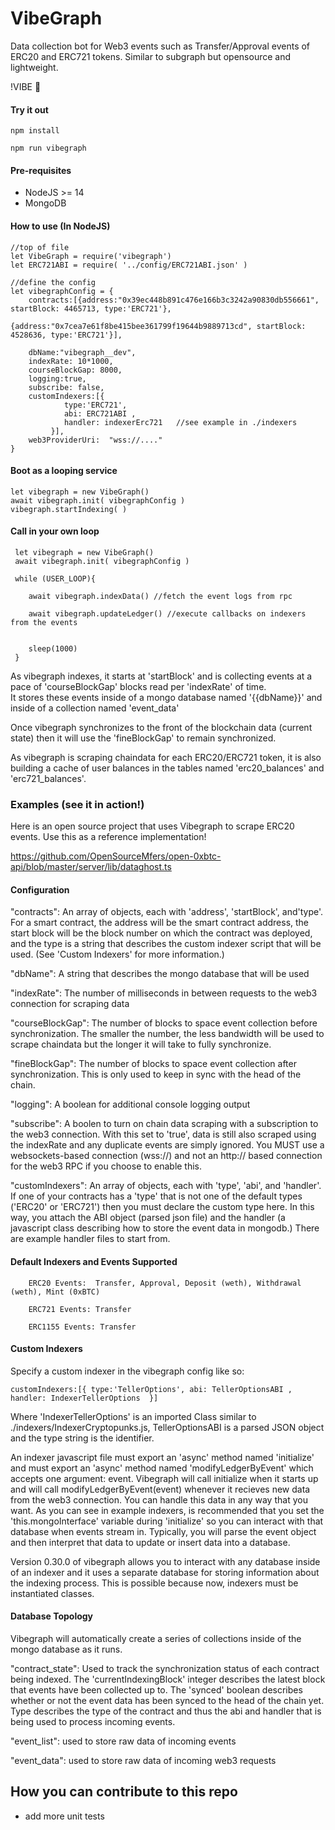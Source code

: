 # VibeGraph
Data collection bot for Web3 events such as Transfer/Approval events of ERC20 and ERC721 tokens.  Similar to subgraph but opensource and lightweight.

!VIBE 🐸



#### Try it out 


    npm install

    npm run vibegraph 



#### Pre-requisites
 - NodeJS >= 14
 - MongoDB

#### How to use (In NodeJS) 


    //top of file 
    let VibeGraph = require('vibegraph')
    let ERC721ABI = require( '../config/ERC721ABI.json' )

    //define the config 
    let vibegraphConfig = {
        contracts:[{address:"0x39ec448b891c476e166b3c3242a90830db556661", startBlock: 4465713, type:'ERC721'},
                        {address:"0x7cea7e61f8be415bee361799f19644b9889713cd", startBlock: 4528636, type:'ERC721'}],
            
        dbName:"vibegraph__dev",
        indexRate: 10*1000,
        courseBlockGap: 8000,
        logging:true,
        subscribe: false,
        customIndexers:[{
                type:'ERC721', 
                abi: ERC721ABI ,  
                handler: indexerErc721   //see example in ./indexers 
             }],
        web3ProviderUri:  "wss://...." 
    }


#### Boot as a looping service 

    let vibegraph = new VibeGraph()
    await vibegraph.init( vibegraphConfig )
    vibegraph.startIndexing( )  


#### Call in your own loop 

     let vibegraph = new VibeGraph()
     await vibegraph.init( vibegraphConfig )

     while (USER_LOOP){

        await vibegraph.indexData() //fetch the event logs from rpc 
        
        await vibegraph.updateLedger() //execute callbacks on indexers from the events 
        
    
        sleep(1000)
     }

        
        
        
 As vibegraph indexes, it starts at 'startBlock' and is collecting events at a pace of 'courseBlockGap' blocks read per 'indexRate' of time.  
 It stores these events inside of a mongo database named '{{dbName}}' and inside of a collection named 'event_data'
 
 Once vibegraph synchronizes to the front of the blockchain data (current state) then it will use the 'fineBlockGap' to remain synchronized.  
 
 As vibegraph is scraping chaindata for each ERC20/ERC721 token, it is also building a cache of user balances in the tables named 'erc20_balances' and 'erc721_balances'. 
 
 
 ### Examples (see it in action!)
 
 Here is an open source project that uses Vibegraph to scrape ERC20 events. Use this as a reference implementation!
 
 https://github.com/OpenSourceMfers/open-0xbtc-api/blob/master/server/lib/dataghost.ts
 
 
 
 
 #### Configuration 
 
 "contracts": An array of objects, each with 'address', 'startBlock', and'type'.  For a smart contract, the address will be the smart contract address, the start block will be the block number on which the contract was deployed, and the type is a string that describes the custom indexer script that will be used. (See 'Custom Indexers' for more information.) 
 
 "dbName": A string that describes the mongo database that will be used
 
 "indexRate": The number of milliseconds in between requests to the web3 connection for scraping data
 
 "courseBlockGap": The number of blocks to space event collection before synchronization.  The smaller the number, the less bandwidth will be used to scrape chaindata but the longer it will take to fully synchronize.
 
 "fineBlockGap": The number of blocks to space event collection after synchronization. This is only used to keep in sync with the head of the chain.  
 
 "logging": A boolean for additional console logging output
 
 "subscribe":  A boolen to turn on chain data scraping with a subscription to the web3 connection.  With this set to 'true', data is still also scraped using the indexRate and any duplicate events are simply ignored. You MUST use a websockets-based connection (wss://) and not an http:// based connection for the web3 RPC if you choose to enable this.  
 
 "customIndexers":  An array of objects, each with 'type', 'abi', and 'handler'.  If one of your contracts has a 'type' that is not one of the default types ('ERC20' or 'ERC721') then you must declare the custom type here.  In this way, you attach the ABI object (parsed json file) and the handler (a javascript class describing how to store the event data in mongodb.)  There are example handler files to start from. 
 
 #### Default Indexers and Events Supported
 
        ERC20 Events:  Transfer, Approval, Deposit (weth), Withdrawal (weth), Mint (0xBTC)
 
        ERC721 Events: Transfer
        
        ERC1155 Events: Transfer


#### Custom Indexers

Specify a custom indexer in the vibegraph config like so:

    customIndexers:[{ type:'TellerOptions', abi: TellerOptionsABI ,  handler: IndexerTellerOptions  }]

Where 'IndexerTellerOptions' is an imported Class similar to ./indexers/IndexerCryptopunks.js, TellerOptionsABI is a parsed JSON object and the type string is the identifier.  

An indexer javascript file must export an 'async' method named 'initialize' and must export an 'async' method named 'modifyLedgerByEvent' which accepts one argument: event.   Vibegraph will call initialize when it starts up and will call modifyLedgerByEvent(event)  whenever it recieves new data from the web3 connection.  You can handle this data in any way that you want. As you can see in example indexers, is recommended that you set the 'this.mongoInterface' variable during 'initialize' so you can interact with that database when events stream in.  Typically, you will parse the event object and then interpret that data to update or insert data into a database.

Version 0.30.0 of vibegraph allows you to interact with any database inside of an indexer and it uses a separate database for storing information about the indexing process.  This is possible because now, indexers must be instantiated classes.


#### Database Topology

Vibegraph will automatically create a series of collections inside of the mongo database as it runs.  

"contract_state": Used to track the synchronization status of each contract being indexed. The 'currentIndexingBlock' integer describes the latest block that events have been collected up to.  The 'synced' boolean describes whether or not the event data has been synced to the head of the chain yet.  Type describes the type of the contract and thus the abi and handler that is being used to process incoming events.  

"event_list": used to store raw data of incoming events 

"event_data":  used to store raw data of incoming web3 requests 

 

## How you can contribute to this repo

- add more unit tests
